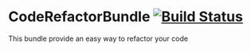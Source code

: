 CodeRefactorBundle [![Build Status](https://travis-ci.org/abenbachir/CodeRefactoringBundle.png)](https://travis-ci.org/abenbachir/CodeRefactoringBundle)
==================

This bundle provide an easy way to refactor your code
